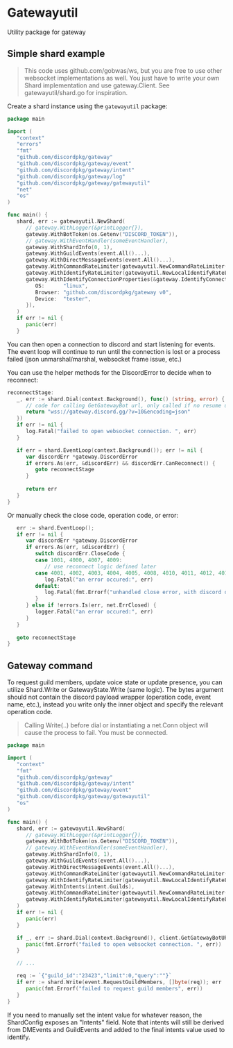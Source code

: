 # Gatewayutil

Utility package for gateway


## Simple shard example
> This code uses github.com/gobwas/ws, but you are free to use other
> websocket implementations as well. You just have to write your own Shard implementation
> and use gateway.Client. See gatewayutil/shard.go for inspiration.

Create a shard instance using the `gatewayutil` package:

```go
package main

import (
   "context"
   "errors"
   "fmt"
   "github.com/discordpkg/gateway"
   "github.com/discordpkg/gateway/event"
   "github.com/discordpkg/gateway/intent"
   "github.com/discordpkg/gateway/log"
   "github.com/discordpkg/gateway/gatewayutil"
   "net"
   "os"
)

func main() {
   shard, err := gatewayutil.NewShard(
      // gateway.WithLogger(&printLogger{}),
      gateway.WithBotToken(os.Getenv("DISCORD_TOKEN")),
      // gateway.WithEventHandler(someEventHandler),
      gateway.WithShardInfo(0, 1),
      gateway.WithGuildEvents(event.All()...),
      gateway.WithDirectMessageEvents(event.All()...),
      gateway.WithCommandRateLimiter(gatewayutil.NewCommandRateLimiter()),
      gateway.WithIdentifyRateLimiter(gatewayutil.NewLocalIdentifyRateLimiter()),
      gateway.WithIdentifyConnectionProperties(&gateway.IdentifyConnectionProperties{
         OS:      "linux",
         Browser: "github.com/discordpkg/gateway v0",
         Device:  "tester",
      }),
   )
   if err != nil {
      panic(err)
   }
```

You can then open a connection to discord and start listening for events. The event loop will continue to run
until the connection is lost or a process failed (json unmarshal/marshal, websocket frame issue, etc.)

You can use the helper methods for the DiscordError to decide when to reconnect:
```go
reconnectStage:
   _, err := shard.Dial(context.Background(), func() (string, error) {
      // code for calling GetGatewayBot url, only called if no resume url was cached from Discord 
	  return "wss://gateway.discord.gg/?v=10&encoding=json"
   })
   if err != nil {
      log.Fatal("failed to open websocket connection. ", err)
   }

   if err = shard.EventLoop(context.Background()); err != nil {
      var discordErr *gateway.DiscordError
      if errors.As(err, &discordErr) && discordErr.CanReconnect() {
         goto reconnectStage
      }
	  
	  return err
   }
}
```

Or manually check the close code, operation code, or error:
```go
   err := shard.EventLoop(); 
   if err != nil {
      var discordErr *gateway.DiscordError
      if errors.As(err, &discordErr) {
         switch discordErr.CloseCode {
         case 1001, 4000, 4007, 4009:
            // use reconnect logic defined later
         case 4001, 4002, 4003, 4004, 4005, 4008, 4010, 4011, 4012, 4013, 4014:
            log.Fatal("an error occured:", err)
         default:
            log.Fatal(fmt.Errorf("unhandled close error, with discord op code(%d): %d", op, discordErr.Code))
         }
      } else if !errors.Is(err, net.ErrClosed) {
         logger.Fatal("an error occured:", err)
      }
   }   
   
   goto reconnectStage
}
```

## Gateway command
To request guild members, update voice state or update presence, you can utilize Shard.Write or GatewayState.Write (same logic).
The bytes argument should not contain the discord payload wrapper (operation code, event name, etc.), instead you write only
the inner object and specify the relevant operation code.

> Calling Write(..) before dial or instantiating a net.Conn object will cause the process to fail. You must be connected.

```go
package main

import (
   "context"
   "fmt"
   "github.com/discordpkg/gateway"
   "github.com/discordpkg/gateway/intent"
   "github.com/discordpkg/gateway/event"
   "github.com/discordpkg/gateway/gatewayutil"
   "os"
)

func main() {
   shard, err := gatewayutil.NewShard(
      // gateway.WithLogger(&printLogger{}),
      gateway.WithBotToken(os.Getenv("DISCORD_TOKEN")),
      // gateway.WithEventHandler(someEventHandler),
      gateway.WithShardInfo(0, 1),
      gateway.WithGuildEvents(event.All()...),
      gateway.WithDirectMessageEvents(event.All()...),
      gateway.WithCommandRateLimiter(gatewayutil.NewCommandRateLimiter()),
      gateway.WithIdentifyRateLimiter(gatewayutil.NewLocalIdentifyRateLimiter()),
      gateway.WithIntents(intent.Guilds),
      gateway.WithCommandRateLimiter(gatewayutil.NewCommandRateLimiter()),
      gateway.WithIdentifyRateLimiter(gatewayutil.NewLocalIdentifyRateLimiter()),
   )
   if err != nil {
      panic(err)
   }

   if _, err := shard.Dial(context.Background(), client.GetGatewayBotURL); err != nil {
      panic(fmt.Errorf("failed to open websocket connection. ", err))
   }

   // ...

   req := `{"guild_id":"23423","limit":0,"query":""}`
   if err := shard.Write(event.RequestGuildMembers, []byte(req)); err != nil {
      panic(fmt.Errorf("failed to request guild members", err))
   }
}
```

If you need to manually set the intent value for whatever reason, the ShardConfig exposes an "Intents" field.
Note that intents will still be derived from DMEvents and GuildEvents and added to the final intents value used
to identify.
